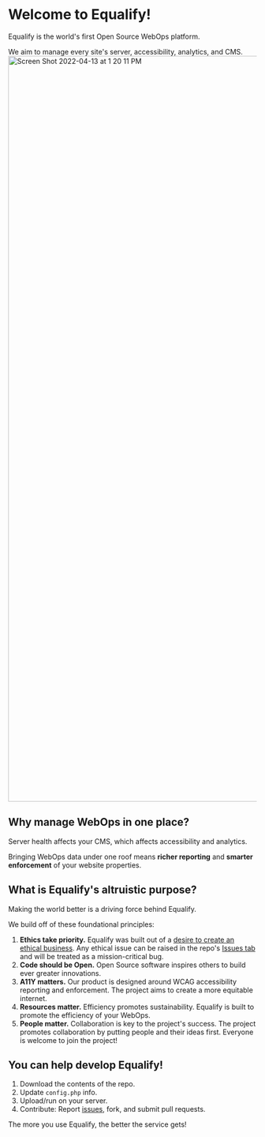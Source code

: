 # Welcome to Equalify!
Equalify is the world's first Open Source WebOps platform.

We aim to manage every site's server, accessibility, analytics, and CMS. 
<img width="1510" alt="Screen Shot 2022-04-13 at 1 20 11 PM" src="https://user-images.githubusercontent.com/46652/163245142-f9844463-ba06-466e-aac1-92e069d07994.png">

## Why manage WebOps in one place?
Server health affects your CMS, which affects accessibility and analytics.

Bringing WebOps data under one roof means **richer reporting** and **smarter enforcement** of your website properties.

## What is Equalify's altruistic purpose?
Making the world better is a driving force behind Equalify.

We build off of these foundational principles:
1. **Ethics take priority.** Equalify was built out of a [desire to create an ethical business](https://bbertucc.notion.site/Ethical-Business-7d8cb00d2e5f4558998450d6e38a61b6). Any ethical issue can be raised in the repo's [Issues tab](https://github.com/bbertucc/equalify/issues) and will be treated as a mission-critical bug.
2. **Code should be Open.** Open Source software inspires others to build ever greater innovations.
3. **A11Y matters.** Our product is designed around WCAG accessibility reporting and enforcement. The project aims to create a more equitable internet.
4. **Resources matter.** Efficiency promotes sustainability. Equalify is built to promote the efficiency of your WebOps. 
5. **People matter.** Collaboration is key to the project's success. The project promotes collaboration by putting people and their ideas first. Everyone is welcome to join the project!

## You can help develop Equalify!
1. Download the contents of the repo.
2. Update `config.php` info.
3. Upload/run on your server.
4. Contribute: Report [issues](https://github.com/bbertucc/equalify/issues), fork, and submit pull requests.

The more you use Equalify, the better the service gets!
